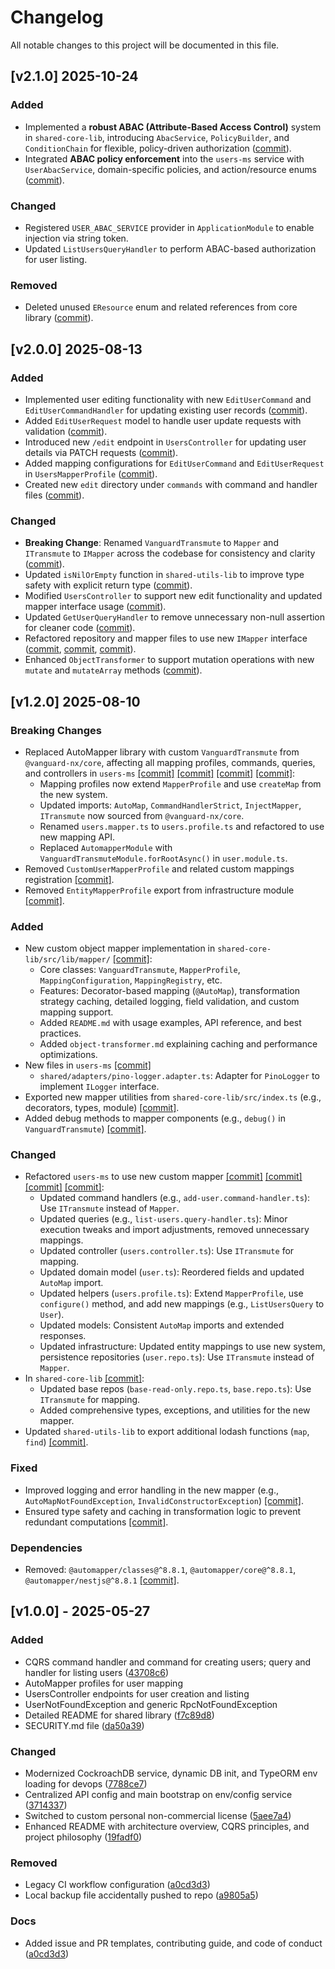 # Changelog

All notable changes to this project will be documented in this file.


## [v2.1.0] 2025-10-24

### Added

* Implemented a **robust ABAC (Attribute-Based Access Control)** system in `shared-core-lib`, introducing `AbacService`, `PolicyBuilder`, and `ConditionChain` for flexible, policy-driven authorization ([commit](https://github.com/vanguard-lab/VanguardNX/commit/a6804aba5748a395373ae907f3b802335fba49ca)).
* Integrated **ABAC policy enforcement** into the `users-ms` service with `UserAbacService`, domain-specific policies, and action/resource enums ([commit](https://github.com/vanguard-lab/VanguardNX/commit/5a61aec8b5041d63ba95d6ecb73b98de5aa75b05)).

### Changed

* Registered `USER_ABAC_SERVICE` provider in `ApplicationModule` to enable injection via string token.
* Updated `ListUsersQueryHandler` to perform ABAC-based authorization for user listing.

### Removed

* Deleted unused `EResource` enum and related references from core library ([commit](https://github.com/vanguard-lab/VanguardNX/commit/1589804d804b19f4dd5ed499d6ef6e1995132f58)).


## [v2.0.0] 2025-08-13

### Added
- Implemented user editing functionality with new `EditUserCommand` and `EditUserCommandHandler` for updating existing user records ([commit](https://github.com/vanguard-lab/VanguardNX/commit/d567657)).
- Added `EditUserRequest` model to handle user update requests with validation ([commit](https://github.com/vanguard-lab/VanguardNX/commit/54815ad)).
- Introduced new `/edit` endpoint in `UsersController` for updating user details via PATCH requests ([commit](https://github.com/vanguard-lab/VanguardNX/commit/82de6e9)).
- Added mapping configurations for `EditUserCommand` and `EditUserRequest` in `UsersMapperProfile` ([commit](https://github.com/vanguard-lab/VanguardNX/commit/1579d7c)).
- Created new `edit` directory under `commands` with command and handler files ([commit](https://github.com/vanguard-lab/VanguardNX/commit/7f72949)).

### Changed
- **Breaking Change**: Renamed `VanguardTransmute` to `Mapper` and `ITransmute` to `IMapper` across the codebase for consistency and clarity ([commit](https://github.com/vanguard-lab/VanguardNX/commit/8bc32c9)).
- Updated `isNilOrEmpty` function in `shared-utils-lib` to improve type safety with explicit return type ([commit](https://github.com/vanguard-lab/VanguardNX/commit/dcb1a3c)).
- Modified `UsersController` to support new edit functionality and updated mapper interface usage ([commit](https://github.com/vanguard-lab/VanguardNX/commit/82de6e9)).
- Updated `GetUserQueryHandler` to remove unnecessary non-null assertion for cleaner code ([commit](https://github.com/vanguard-lab/VanguardNX/commit/5550fca)).
- Refactored repository and mapper files to use new `IMapper` interface ([commit](https://github.com/vanguard-lab/VanguardNX/commit/c5f09d7), [commit](https://github.com/vanguard-lab/VanguardNX/commit/6a99faa), [commit](https://github.com/vanguard-lab/VanguardNX/commit/b6b4b64)).
- Enhanced `ObjectTransformer` to support mutation operations with new `mutate` and `mutateArray` methods ([commit](https://github.com/vanguard-lab/VanguardNX/commit/5d7688c)).




## [v1.2.0] 2025-08-10

### Breaking Changes

- Replaced AutoMapper library with custom `VanguardTransmute` from `@vanguard-nx/core`, affecting all mapping profiles, commands, queries, and controllers in `users-ms` [[commit]](https://github.com/api-ace/VanguardNX/commit/b77cd89f02fe249c14d489d7be48bf912a3c47a4) [[commit]](https://github.com/api-ace/VanguardNX/commit/44da8251ac2c82442b294e1f8fdaacb36864920d) [[commit]](https://github.com/api-ace/VanguardNX/commit/6c646285871ee34d44f74ee70288f997da9e3443) [[commit]](https://github.com/api-ace/VanguardNX/commit/127479e6f7a8946de760c6e2afa7e0f5e62d5faa):
  - Mapping profiles now extend `MapperProfile` and use `createMap` from the new system.
  - Updated imports: `AutoMap`, `CommandHandlerStrict`, `InjectMapper`, `ITransmute` now sourced from `@vanguard-nx/core`.
  - Renamed `users.mapper.ts` to `users.profile.ts` and refactored to use new mapping API.
  - Replaced `AutomapperModule` with `VanguardTransmuteModule.forRootAsync()` in `user.module.ts`.
- Removed `CustomUserMapperProfile` and related custom mappings registration [[commit]](https://github.com/api-ace/VanguardNX/commit/b77cd89f02fe249c14d489d7be48bf912a3c47a4).
- Removed `EntityMapperProfile` export from infrastructure module [[commit]](https://github.com/api-ace/VanguardNX/commit/127479e6f7a8946de760c6e2afa7e0f5e62d5faa).

### Added

- New custom object mapper implementation in `shared-core-lib/src/lib/mapper/` [[commit]](https://github.com/api-ace/VanguardNX/commit/3e5e0d3d31d49b1d1b7a8c4c2e5f6g7h):
  - Core classes: `VanguardTransmute`, `MapperProfile`, `MappingConfiguration`, `MappingRegistry`, etc.
  - Features: Decorator-based mapping (`@AutoMap`), transformation strategy caching, detailed logging, field validation, and custom mapping support.
  - Added `README.md` with usage examples, API reference, and best practices.
  - Added `object-transformer.md` explaining caching and performance optimizations.
- New files in `users-ms` [[commit]](https://github.com/api-ace/VanguardNX/commit/6c646285871ee34d44f74ee70288f997da9e3443) 
  - `shared/adapters/pino-logger.adapter.ts`: Adapter for `PinoLogger` to implement `ILogger` interface.
- Exported new mapper utilities from `shared-core-lib/src/index.ts` (e.g., decorators, types, module) [[commit]](https://github.com/api-ace/VanguardNX/commit/3e5e0d3d31d49b1d1b7a8c4c2e5f6g7h).
- Added debug methods to mapper components (e.g., `debug()` in `VanguardTransmute`) [[commit]](https://github.com/api-ace/VanguardNX/commit/3e5e0d3d31d49b1d1b7a8c4c2e5f6g7h).
 

### Changed

- Refactored `users-ms` to use new custom mapper [[commit]](https://github.com/api-ace/VanguardNX/commit/b77cd89f02fe249c14d489d7be48bf912a3c47a4) [[commit]](https://github.com/api-ace/VanguardNX/commit/44da8251ac2c82442b294e1f8fdaacb36864920d) [[commit]](https://github.com/api-ace/VanguardNX/commit/6c646285871ee34d44f74ee70288f997da9e3443) [[commit]](https://github.com/api-ace/VanguardNX/commit/127479e6f7a8946de760c6e2afa7e0f5e62d5faa):
  - Updated command handlers (e.g., `add-user.command-handler.ts`): Use `ITransmute` instead of `Mapper`.
  - Updated queries (e.g., `list-users.query-handler.ts`): Minor execution tweaks and import adjustments, removed unnecessary mappings.
  - Updated controller (`users.controller.ts`): Use `ITransmute` for mapping.
  - Updated domain model (`user.ts`): Reordered fields and updated `AutoMap` import.
  - Updated helpers (`users.profile.ts`): Extend `MapperProfile`, use `configure()` method, and add new mappings (e.g., `ListUsersQuery` to `User`).
  - Updated models: Consistent `AutoMap` imports and extended responses.
  - Updated infrastructure: Updated entity mappings to use new system, persistence repositories (`user.repo.ts`): Use `ITransmute` instead of `Mapper`.
- In `shared-core-lib` [[commit]](https://github.com/api-ace/VanguardNX/commit/3e5e0d3d31d49b1d1b7a8c4c2e5f6g7h):
  - Updated base repos (`base-read-only.repo.ts`, `base.repo.ts`): Use `ITransmute` for mapping.
  - Added comprehensive types, exceptions, and utilities for the new mapper.
- Updated `shared-utils-lib` to export additional lodash functions (`map`, `find`) [[commit]](https://github.com/api-ace/VanguardNX/commit/i8j9k0l1m2n3o4p5q6r7s8t9u0v1).

### Fixed

- Improved logging and error handling in the new mapper (e.g., `AutoMapNotFoundException`, `InvalidConstructorException`) [[commit]](https://github.com/api-ace/VanguardNX/commit/3e5e0d3d31d49b1d1b7a8c4c2e5f6g7h).
- Ensured type safety and caching in transformation logic to prevent redundant computations [[commit]](https://github.com/api-ace/VanguardNX/commit/3e5e0d3d31d49b1d1b7a8c4c2e5f6g7h).

### Dependencies

- Removed: `@automapper/classes@^8.8.1`, `@automapper/core@^8.8.1`, `@automapper/nestjs@^8.8.1` [[commit]](https://github.com/api-ace/VanguardNX/commit/i8j9k0l1m2n3o4p5q6r7s8t9u0v1).


## [v1.0.0] - 2025-05-27

### Added
- CQRS command handler and command for creating users; query and handler for listing users ([43708c6](https://github.com/api-ace/VanguardNX/commit/43708c62182fd244b024a3d0688984c2205f7c10))
- AutoMapper profiles for user mapping
- UsersController endpoints for user creation and listing
- UserNotFoundException and generic RpcNotFoundException
- Detailed README for shared library ([f7c89d8](https://github.com/api-ace/VanguardNX/commit/f7c89d85ee2cd3f9d3c827a72ee90c66fc1dd704))
- SECURITY.md file ([da50a39](https://github.com/api-ace/VanguardNX/commit/da50a39a221633c557c41b2e09c3786764487274))

### Changed
- Modernized CockroachDB service, dynamic DB init, and TypeORM env loading for devops ([7788ce7](https://github.com/api-ace/VanguardNX/commit/7788ce7d29849b899e1a70813ab352e0ee173e05))
- Centralized API config and main bootstrap on env/config service ([3714337](https://github.com/api-ace/VanguardNX/commit/37143378132947269bf55cf0b764d1e2b0a1785f))
- Switched to custom personal non-commercial license ([5aee7a4](https://github.com/api-ace/VanguardNX/commit/5aee7a4a19e322c1b0d7cbf94d4ccc4042eb3218))
- Enhanced README with architecture overview, CQRS principles, and project philosophy ([19fadf0](https://github.com/api-ace/VanguardNX/commit/19fadf0163649dd1836588f54d6f5a2fe232346d))

### Removed
- Legacy CI workflow configuration ([a0cd3d3](https://github.com/api-ace/VanguardNX/commit/a0cd3d3e627e4e1690d7987912f031260c1d64cc))
- Local backup file accidentally pushed to repo ([a9805a5](https://github.com/api-ace/VanguardNX/commit/a9805a5c4adfe49c3d8bc0dce0084da10792cdd0))

### Docs
- Added issue and PR templates, contributing guide, and code of conduct ([a0cd3d3](https://github.com/api-ace/VanguardNX/commit/a0cd3d3e627e4e1690d7987912f031260c1d64cc))
